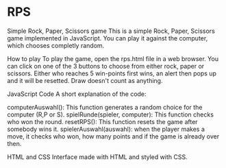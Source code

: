 # RPS
Simple Rock, Paper, Scissors game 
This is a simple Rock, Paper, Scissors game implemented in JavaScript. You can play it against the computer, which chooses completly random.

How to play
To play the game, open the rps.html file in a web browser. You can click on one of the 3 buttons to choose from either rock, paper or scissors. Either who reaches 5 win-points first wins, an alert then pops up and it will be resetted. Draw doesn't count as anything.

JavaScript Code
A short explanation of the code:

computerAuswahl(): This function generates a random choice for the computer (R,P or S).
spielRunde(spieler, computer): This function checks who won the round.
resetRPS(): This function resets the game after somebody wins it.
spielerAuswahl(auswahl): when the player makes a move, it checks who won, how many points and if the game is already over then.

HTML and CSS
Interface made with HTML and styled with CSS.

